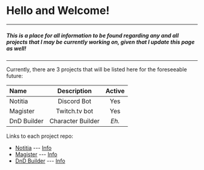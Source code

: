 # Hello and Welcome!
* * *
##### This is a place for all information to be found regarding any and all projects that I may be currently working on, given that I update this page as well!

* * *

Currently, there are 3 projects that will be listed here for the foreseeable future:

| Name         | Description        | Active |
|:-------------|:------------------:|:------:|
| Notitia      | Discord Bot        | Yes    |  
| Magister     | Twitch.tv bot      | Yes    |  
| DnD Builder  | Character Builder  | *Eh.*  |  

Links to each project repo:

* [Notitia](https://github.com/TacetNoxPavor/Notitia) --- [Info](./Projects/Notitia.md)
* [Magister](https://github.com/TacetNoxPavor/Magister) --- [Info](./Projects/Magister.md)
* [DnD Builder](https://github.com/TacetNoxPavor/DnD5e-Character-Builder) --- [Info](./Projects/DnD-Builder.md)
